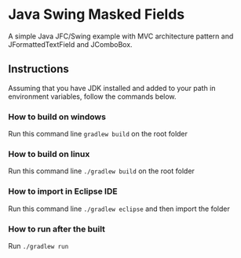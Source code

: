 # Java Swing Masked Fields

A simple Java JFC/Swing example with MVC architecture pattern and JFormattedTextField and JComboBox.

## Instructions

Assuming that you have JDK installed and added to your path in environment variables, follow the commands below.

### How to build on windows

Run this command line ```gradlew build``` on the root folder

### How to build on linux

Run this command line ```./gradlew build``` on the root folder

### How to import in Eclipse IDE

Run this command line ```./gradlew eclipse``` and then import the folder

### How to run after the built

Run ```./gradlew run```

